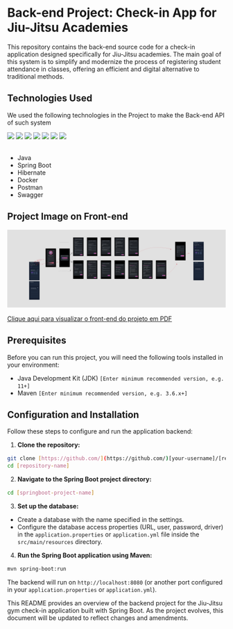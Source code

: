 # Back-end Project: Check-in App for Jiu-Jitsu Academies

This repository contains the back-end source code for a check-in application designed specifically for Jiu-Jitsu academies. The main goal of this system is to simplify and modernize the process of registering student attendance in classes, offering an efficient and digital alternative to traditional methods.

## Technologies Used

We used the following technologies in the Project to make the Back-end API of such system

<div align="left">
<img src="https://cdn.jsdelivr.net/gh/devicons/devicon@latest/icons/java/java-original.svg" width="100" />
<img src="https://cdn.jsdelivr.net/gh/devicons/devicon@latest/icons/spring/spring-original.svg" width="90" />
<img src="https://cdn.jsdelivr.net/gh/devicons/devicon@latest/icons/hibernate/hibernate-original.svg" width="90"/>
<img src="https://cdn.jsdelivr.net/gh/devicons/devicon@latest/icons/docker/docker-original.svg" width="90"/>
<img src="https://cdn.jsdelivr.net/gh/devicons/devicon@latest/icons/mysql/mysql-original.svg" width="90"/>
<img src="https://cdn.jsdelivr.net/gh/devicons/devicon@latest/icons/postman/postman-original.svg" width="90"/>
<img src="https://cdn.jsdelivr.net/gh/devicons/devicon@latest/icons/swagger/swagger-original.svg" width="90"/>
</div>

<br>

- Java
- Spring Boot
- Hibernate
- Docker
- Postman
- Swagger

## Project Image on Front-end

<img src="src/main/java/com/qgdaluta/inteface_check_in/docs/Interface%20de%20check-in_page-0001.jpg"/>

<br>

[Clique aqui para visualizar o front-end do projeto em  PDF](/src/main/java/com/qgdaluta/inteface_check_in/docs/Interface%20de%20check-in.pdf)

## Prerequisites

Before you can run this project, you will need the following tools installed in your environment:

* Java Development Kit (JDK) `[Enter minimum recommended version, e.g. 11+]`
* Maven `[Enter minimum recommended version, e.g. 3.6.x+]` 

## Configuration and Installation

Follow these steps to configure and run the application backend:

1. **Clone the repository:**
```bash
git clone [https://github.com/](https://github.com/)[your-username]/[repository-name].git
cd [repository-name]
```

2. **Navigate to the Spring Boot project directory:**
```bash
cd [springboot-project-name]
```

3. **Set up the database:**
* Create a database with the name specified in the settings.
* Configure the database access properties (URL, user, password, driver) in the `application.properties` or `application.yml` file inside the `src/main/resources` directory.

4. **Run the Spring Boot application using Maven:**
```bash
mvn spring-boot:run
```
The backend will run on `http://localhost:8080` (or another port configured in your `application.properties` or `application.yml`).

This README provides an overview of the backend project for the Jiu-Jitsu gym check-in application built with Spring Boot. As the project evolves, this document will be updated to reflect changes and amendments.